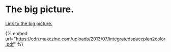 # The big picture.

[Link to the big picture.](https://cdn.makezine.com/uploads/2013/07/integratedspaceplan2color.pdf)

{% embed url="https://cdn.makezine.com/uploads/2013/07/integratedspaceplan2color.pdf" %}
